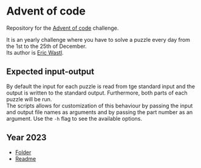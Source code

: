 # Advent of code

Repository for the [Advent of code](https://adventofcode.com) challenge.

It is an yearly challenge where you have to solve a puzzle every day from the 1st to the 25th of December.  
Its author is [Eric Wastl](https://twitter.com/ericwastl).

## Expected input-output

By default the input for each puzzle is read from tge standard input and the output is written to the standard output.
Furthermore, both parts of each puzzle will be run.  
The scripts allows for customization of this behaviour by passing the input and output file names as arguments and by passing the part number as an argument.
Use the `-h` flag to see the available options.

## Year 2023

- [Folder](./2023/)
- [Readme](./2023/README.md)
